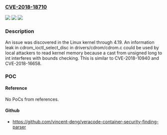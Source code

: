 ### [CVE-2018-18710](https://cve.mitre.org/cgi-bin/cvename.cgi?name=CVE-2018-18710)
![](https://img.shields.io/static/v1?label=Product&message=n%2Fa&color=blue)
![](https://img.shields.io/static/v1?label=Version&message=n%2Fa&color=blue)
![](https://img.shields.io/static/v1?label=Vulnerability&message=n%2Fa&color=brighgreen)

### Description

An issue was discovered in the Linux kernel through 4.19. An information leak in cdrom_ioctl_select_disc in drivers/cdrom/cdrom.c could be used by local attackers to read kernel memory because a cast from unsigned long to int interferes with bounds checking. This is similar to CVE-2018-10940 and CVE-2018-16658.

### POC

#### Reference
No PoCs from references.

#### Github
- https://github.com/vincent-deng/veracode-container-security-finding-parser

